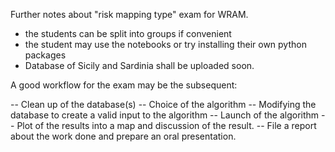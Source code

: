 Further notes about "risk  mapping type"  exam for WRAM.


- the students  can be split into groups if convenient
- the student may  use the notebooks or try  installing their own python packages
- Database of Sicily and  Sardinia  shall be uploaded soon.

A good  workflow for  the  exam may be  the subsequent:

-- Clean up of  the database(s)
-- Choice of the algorithm
-- Modifying the database to create a valid input to the algorithm
-- Launch of the algorithm
-- Plot of the results into a map and discussion of the result.
-- File a report about the work done and prepare an  oral presentation.




